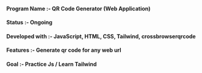 
#### Program Name :- QR Code Generator (Web Application)
#### Status :- Ongoing
#### Developed with :- JavaScript, HTML, CSS, Tailwind, crossbrowserqrcode
#### Features :- Generate qr code for any web url
#### Goal :- Practice Js / Learn Tailwind
